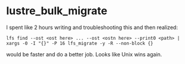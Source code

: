 # lustre_bulk_migrate
I spent like 2 hours writing and troubleshooting this and then realized:
```shell
lfs find --ost <ost here> ... --ost <ostn here> --print0 <path> | xargs -0 -I "{}" -P 16 lfs_migrate -y -R --non-block {}
```
would be faster and do a better job. Looks like Unix wins again.

